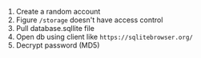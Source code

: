 1. Create a random account
2. Figure `/storage` doesn't have access control
3. Pull database.sqllite file
4. Open db using client like `https://sqlitebrowser.org/`
5. Decrypt password (MD5)

